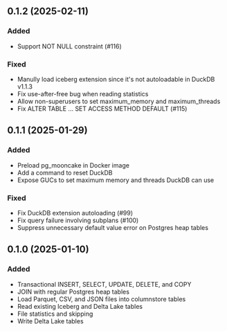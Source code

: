 ## 0.1.2 (2025-02-11)
### Added
- Support NOT NULL constraint (#116)
### Fixed
- Manully load iceberg extension since it's not autoloadable in DuckDB v1.1.3
- Fix use-after-free bug when reading statistics
- Allow non-superusers to set maximum_memory and maximum_threads
- Fix ALTER TABLE ... SET ACCESS METHOD DEFAULT (#115)

## 0.1.1 (2025-01-29)
### Added
- Preload pg_mooncake in Docker image
- Add a command to reset DuckDB
- Expose GUCs to set maximum memory and threads DuckDB can use
### Fixed
- Fix DuckDB extension autoloading (#99)
- Fix query failure involving subplans (#100)
- Suppress unnecessary default value error on Postgres heap tables

## 0.1.0 (2025-01-10)
### Added
- Transactional INSERT, SELECT, UPDATE, DELETE, and COPY
- JOIN with regular Postgres heap tables
- Load Parquet, CSV, and JSON files into columnstore tables
- Read existing Iceberg and Delta Lake tables
- File statistics and skipping
- Write Delta Lake tables
